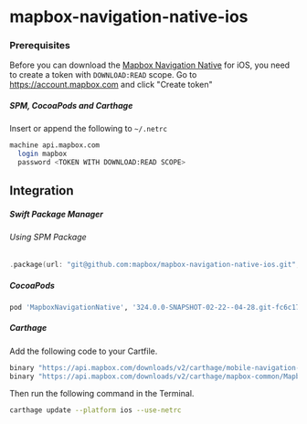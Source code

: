 # mapbox-navigation-native-ios

### Prerequisites

Before you can download the [Mapbox Navigation Native](https://github.com/mapbox/mapbox-navigation-native) for iOS, you need to create a token with `DOWNLOAD:READ` scope.
Go to https://account.mapbox.com and click "Create token"

##### SPM, CocoaPods and Carthage
Insert or append the following to `~/.netrc`

```bash
machine api.mapbox.com
  login mapbox
  password <TOKEN WITH DOWNLOAD:READ SCOPE>
```

## Integration

##### Swift Package Manager

###### Using SPM Package

```swift
.package(url: "git@github.com:mapbox/mapbox-navigation-native-ios.git", from: "324.0.0-SNAPSHOT-02-22--04-28.git-fc6c17e-SNAPSHOT.0224T1714Z.4c77939"),
```

##### CocoaPods

```ruby
pod 'MapboxNavigationNative', '324.0.0-SNAPSHOT-02-22--04-28.git-fc6c17e-SNAPSHOT.0224T1714Z.4c77939'
```

##### Carthage

Add the following code to your Cartfile.

```bash
binary "https://api.mapbox.com/downloads/v2/carthage/mobile-navigation-native/MapboxNavigationNative.json" == 324.0.0-SNAPSHOT-02-22--04-28.git-fc6c17e-SNAPSHOT.0224T1714Z.4c77939
binary "https://api.mapbox.com/downloads/v2/carthage/mapbox-common/MapboxCommon-ios.json" == 24.11.0-SNAPSHOT-02-22--04-28.git-fc6c17e
```

Then run the following command in the Terminal.
```bash
carthage update --platform ios --use-netrc
```
